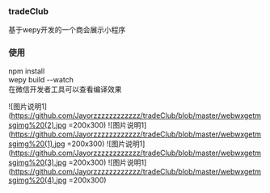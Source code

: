 ### tradeClub  
基于wepy开发的一个商会展示小程序  
### 使用  
npm  install  
wepy build --watch  
在微信开发者工具可以查看编译效果

![图片说明1](https://github.com/Jayorzzzzzzzzzzzz/tradeClub/blob/master/webwxgetmsgimg%20(2).jpg =200x300)
![图片说明1](https://github.com/Jayorzzzzzzzzzzzz/tradeClub/blob/master/webwxgetmsgimg%20(1).jpg =200x300)
![图片说明1](https://github.com/Jayorzzzzzzzzzzzz/tradeClub/blob/master/webwxgetmsgimg%20(3).jpg =200x300)
![图片说明1](https://github.com/Jayorzzzzzzzzzzzz/tradeClub/blob/master/webwxgetmsgimg%20(4).jpg =200x300)
